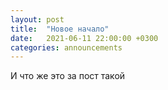 ```yaml
---
layout: post
title:  "Новое начало"
date:   2021-06-11 22:00:00 +0300
categories: announcements
---
```

И что же это за пост такой